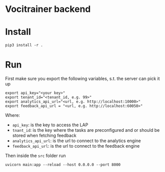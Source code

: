 # Vocitrainer backend

# Install

```shell
pip3 install -r .
```


# Run
First make sure you export the following variables, s.t. the server can pick it up
```shell
export api_key="<your key>"
export tenant_id="<tenant_id, e.g. 99>"
export analytics_api_url="<url, e.g. http://localhost:10000>"
export feedback_api_url = "<url, e.g. http://localhost:60050>"
```

Where:

- `api_key`: is the key to access the LAP
- `tnant_id`: is the key where the tasks are preconfigured and or should be stored when fetching feedback
- `analytics_api_url`: is the url to connect to the analytics engine
- `feedback_api_url`: is the url to connect to the feedback engine

Then inside the `src` folder run
```shell
uvicorn main:app --reload --host 0.0.0.0 --port 8000
```

